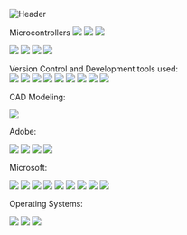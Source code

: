 ![Header](https://user-images.githubusercontent.com/87651777/219966905-7bc1e0b1-751d-42ee-9806-68f8b34bb062.png)


<!--
**tweger1999/tweger1999** is a ✨ _special_ ✨ repository because its `README.md` (this file) appears on your GitHub profile.

Here are some ideas to get you started:

- 🔭 I’m currently working on ...
- 🌱 I’m currently learning ...
- 👯 I’m looking to collaborate on ...
- 🤔 I’m looking for help with ...
- 💬 Ask me about ...
- 📫 How to reach me: ...
- ⚡ Fun fact: ...
-->
Microcontrollers
<img src="https://img.shields.io/badge/Adafruit-000000?logo=Adafruit&logoColor=FFFFFF&style=ShieldStyle" />
<img src="https://img.shields.io/badge/Arduino-00979D?logo=Arduino&logoColor=FFFFFF&style=ShieldStyle" />
<img src="https://img.shields.io/badge/Raspberry Pi-A22846?logo=Raspberry-Pi&logoColor=FFFFFF&style=ShieldStyle" />

<img src="https://img.shields.io/badge/C-A8B9CC?logo=C&logoColor=FFFFFF&style=ShieldStyle" />
<img src="https://img.shields.io/badge/C++-00599C?logo=cplusplus&logoColor=FFFFFF&style=ShieldStyle" />
<img src="https://img.shields.io/badge/HTML5-E34F26?logo=HTML5&logoColor=FFFFFF&style=ShieldStyle" />
<img src="https://img.shields.io/badge/Python-3776AB?logo=Python&logoColor=FFFFFF&style=ShieldStyle" />

Version Control and Development tools used:     
<img src="https://img.shields.io/badge/GitHub-181717?logo=GitHub&logoColor=FFFFFF&style=ShieldStyle" />     <img src="https://img.shields.io/badge/Google Colab-F9AB00?logo=Google-Colab&logoColor=FFFFFF&style=ShieldStyle" />     <img src="https://img.shields.io/badge/Visual Studio Code-007ACC?logo=Visual-Studio-Code&logoColor=FFFFFF&style=ShieldStyle" />     <img src="https://img.shields.io/badge/Visual Studio-5C2D91?logo=Visual-Studio&logoColor=FFFFFF&style=ShieldStyle" />     <img src="https://img.shields.io/badge/PyCharm-000000?logo=PyCharm&logoColor=FFFFFF&style=ShieldStyle" />     <img src="https://img.shields.io/badge/Kaggle-20BEFF?logo=Kaggle&logoColor=FFFFFF&style=ShieldStyle" />     <img src="https://img.shields.io/badge/Anaconda-44A833?logo=Anaconda&logoColor=FFFFFF&style=ShieldStyle" />     <img src="https://img.shields.io/badge/MySQL-4479A1?logo=MySQL&logoColor=FFFFFF&style=ShieldStyle" />     <img src="https://img.shields.io/badge/Microsoft SQL-CC2927?logo=Microsoft-SQL-Server&logoColor=FFFFFF&style=ShieldStyle" />



CAD Modeling:

<img src="https://img.shields.io/badge/Autodesk-0696D7?logo=Autodesk&logoColor=FFFFFF&style=ShieldStyle" />

Adobe:

<img src="https://img.shields.io/badge/Adobe Creative Cloud-DA1F26?logo=Adobe-Creative-Cloud&logoColor=FFFFFF&style=ShieldStyle" />     <img src="https://img.shields.io/badge/Adobe Ilustrator-FF9A00?logo=Adobe-Illustrator&logoColor=FFFFFF&style=ShieldStyle" />      <img src="https://img.shields.io/badge/Adobe Lightroom-31A8FF?logo=Adobe-Lightroom&logoColor=FFFFFF&style=ShieldStyle" />     <img src="https://img.shields.io/badge/Adobe Photoshop-31A8FF?logo=Adobe-Photoshop&logoColor=FFFFFF&style=ShieldStyle" />

Microsoft:

<img src="https://img.shields.io/badge/Microsoft Excel-217346?logo=Microsoft-Excel&logoColor=FFFFFF&style=ShieldStyle" />     <img src="https://img.shields.io/badge/Microsoft Office-D83B01?logo=Microsoft-Office&logoColor=FFFFFF&style=ShieldStyle" />     <img src="https://img.shields.io/badge/Microsoft OneDrive-0078D4?logo=Microsoft-OneDrive&logoColor=FFFFFF&style=ShieldStyle" />     <img src="https://img.shields.io/badge/Microsoft OneNote-7719AA?logo=Microsoft-OneNote&logoColor=FFFFFF&style=ShieldStyle" />     <img src="https://img.shields.io/badge/Microsoft Outlook-0078D4?logo=Microsoft-Outlook&logoColor=FFFFFF&style=ShieldStyle" />     <img src="https://img.shields.io/badge/Microsoft Powerpoint-B7472A?logo=Microsoft-Powerpoint&logoColor=FFFFFF&style=ShieldStyle" />     <img src="https://img.shields.io/badge/Microsoft Sharepoint-0078D4?logo=Microsoft-Sharepoint&logoColor=FFFFFF&style=ShieldStyle" />     <img src="https://img.shields.io/badge/Microsoft Teams-6264A7?logo=Microsoft-Teams&logoColor=FFFFFF&style=ShieldStyle" />     <img src="https://img.shields.io/badge/Microsoft Word-2B579A?logo=Microsoft-Word&logoColor=FFFFFF&style=ShieldStyle" />

Operating Systems:

<img src="https://img.shields.io/badge/Windows-0078D6?logo=Windows&logoColor=FFFFFF&style=ShieldStyle" />         <img src="https://img.shields.io/badge/Linux-FCC624?logo=Linux&logoColor=FFFFFF&style=ShieldStyle" />         <img src="https://img.shields.io/badge/MacOS-000000?logo=MacOS&logoColor=FFFFFF&style=ShieldStyle" />
